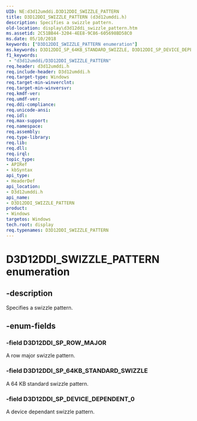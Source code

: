 ```yaml
---
UID: NE:d3d12umddi.D3D12DDI_SWIZZLE_PATTERN
title: D3D12DDI_SWIZZLE_PATTERN (d3d12umddi.h)
description: Specifies a swizzle pattern.
old-location: display\d3d12ddi_swizzle_pattern.htm
ms.assetid: 2C51BB44-3204-4EE8-9C86-605698BD58C0
ms.date: 05/10/2018
keywords: ["D3D12DDI_SWIZZLE_PATTERN enumeration"]
ms.keywords: D3D12DDI_SP_64KB_STANDARD_SWIZZLE, D3D12DDI_SP_DEVICE_DEPENDENT_0, D3D12DDI_SP_ROW_MAJOR, D3D12DDI_SWIZZLE_PATTERN, D3D12DDI_SWIZZLE_PATTERN enumeration [Display Devices], d3d12umddi/D3D12DDI_SP_64KB_STANDARD_SWIZZLE, d3d12umddi/D3D12DDI_SP_DEVICE_DEPENDENT_0, d3d12umddi/D3D12DDI_SP_ROW_MAJOR, d3d12umddi/D3D12DDI_SWIZZLE_PATTERN, display.d3d12ddi_swizzle_pattern
f1_keywords:
 - "d3d12umddi/D3D12DDI_SWIZZLE_PATTERN"
req.header: d3d12umddi.h
req.include-header: D3d12umddi.h
req.target-type: Windows
req.target-min-winverclnt: 
req.target-min-winversvr: 
req.kmdf-ver: 
req.umdf-ver: 
req.ddi-compliance: 
req.unicode-ansi: 
req.idl: 
req.max-support: 
req.namespace: 
req.assembly: 
req.type-library: 
req.lib: 
req.dll: 
req.irql: 
topic_type:
- APIRef
- kbSyntax
api_type:
- HeaderDef
api_location:
- D3d12umddi.h
api_name:
- D3D12DDI_SWIZZLE_PATTERN
product:
- Windows
targetos: Windows
tech.root: display
req.typenames: D3D12DDI_SWIZZLE_PATTERN
---
```


# D3D12DDI_SWIZZLE_PATTERN enumeration


## -description


Specifies a swizzle pattern.


## -enum-fields




### -field D3D12DDI_SP_ROW_MAJOR

A row major swizzle pattern.


### -field D3D12DDI_SP_64KB_STANDARD_SWIZZLE

A 64 KB standard swizzle pattern.


### -field D3D12DDI_SP_DEVICE_DEPENDENT_0

A device dependant swizzle pattern. 

